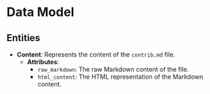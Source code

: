 # Data Model

## Entities

*   **Content**: Represents the content of the `contrib.md` file.
    *   **Attributes**:
        *   `raw_markdown`: The raw Markdown content of the file.
        *   `html_content`: The HTML representation of the Markdown content.
